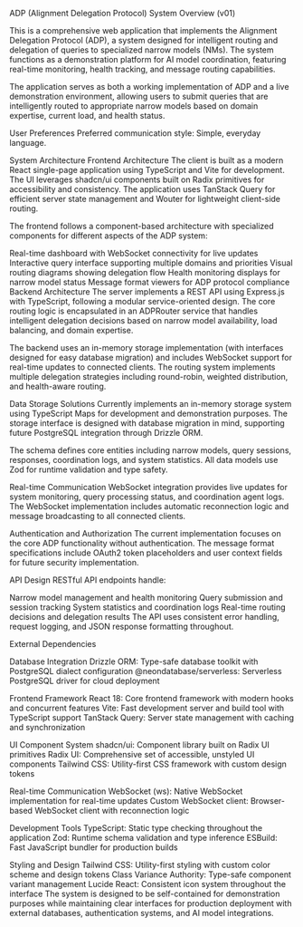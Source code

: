 ADP (Alignment Delegation Protocol) System Overview (v01)

This is a comprehensive web application that implements the Alignment Delegation Protocol (ADP), a system designed for intelligent routing and delegation of queries to specialized narrow models (NMs). The system functions as a demonstration platform for AI model coordination, featuring real-time monitoring, health tracking, and message routing capabilities.

The application serves as both a working implementation of ADP and a live demonstration environment, allowing users to submit queries that are intelligently routed to appropriate narrow models based on domain expertise, current load, and health status.

User Preferences
Preferred communication style: Simple, everyday language.

System Architecture
Frontend Architecture
The client is built as a modern React single-page application using TypeScript and Vite for development. The UI leverages shadcn/ui components built on Radix primitives for accessibility and consistency. The application uses TanStack Query for efficient server state management and Wouter for lightweight client-side routing.

The frontend follows a component-based architecture with specialized components for different aspects of the ADP system:

Real-time dashboard with WebSocket connectivity for live updates
Interactive query interface supporting multiple domains and priorities
Visual routing diagrams showing delegation flow
Health monitoring displays for narrow model status
Message format viewers for ADP protocol compliance
Backend Architecture
The server implements a REST API using Express.js with TypeScript, following a modular service-oriented design. The core routing logic is encapsulated in an ADPRouter service that handles intelligent delegation decisions based on narrow model availability, load balancing, and domain expertise.

The backend uses an in-memory storage implementation (with interfaces designed for easy database migration) and includes WebSocket support for real-time updates to connected clients. The routing system implements multiple delegation strategies including round-robin, weighted distribution, and health-aware routing.

Data Storage Solutions
Currently implements an in-memory storage system using TypeScript Maps for development and demonstration purposes. The storage interface is designed with database migration in mind, supporting future PostgreSQL integration through Drizzle ORM.

The schema defines core entities including narrow models, query sessions, responses, coordination logs, and system statistics. All data models use Zod for runtime validation and type safety.

Real-time Communication
WebSocket integration provides live updates for system monitoring, query processing status, and coordination agent logs. The WebSocket implementation includes automatic reconnection logic and message broadcasting to all connected clients.

Authentication and Authorization
The current implementation focuses on the core ADP functionality without authentication. The message format specifications include OAuth2 token placeholders and user context fields for future security implementation.

API Design
RESTful API endpoints handle:

Narrow model management and health monitoring
Query submission and session tracking
System statistics and coordination logs
Real-time routing decisions and delegation results
The API uses consistent error handling, request logging, and JSON response formatting throughout.

External Dependencies

Database Integration
Drizzle ORM: Type-safe database toolkit with PostgreSQL dialect configuration
@neondatabase/serverless: Serverless PostgreSQL driver for cloud deployment

Frontend Framework
React 18: Core frontend framework with modern hooks and concurrent features
Vite: Fast development server and build tool with TypeScript support
TanStack Query: Server state management with caching and synchronization

UI Component System
shadcn/ui: Component library built on Radix UI primitives
Radix UI: Comprehensive set of accessible, unstyled UI components
Tailwind CSS: Utility-first CSS framework with custom design tokens

Real-time Communication
WebSocket (ws): Native WebSocket implementation for real-time updates
Custom WebSocket client: Browser-based WebSocket client with reconnection logic

Development Tools
TypeScript: Static type checking throughout the application
Zod: Runtime schema validation and type inference
ESBuild: Fast JavaScript bundler for production builds

Styling and Design
Tailwind CSS: Utility-first styling with custom color scheme and design tokens
Class Variance Authority: Type-safe component variant management
Lucide React: Consistent icon system throughout the interface
The system is designed to be self-contained for demonstration purposes while maintaining clear interfaces for production deployment with external databases, authentication systems, and AI model integrations.
